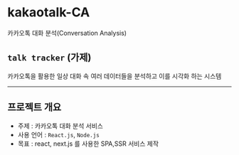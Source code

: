 # kakaotalk-CA
카카오톡 대화 분석(Conversation Analysis)


## `talk tracker` (가제)

카카오톡을 활용한 일상 대화 속 여러 데이터들을 분석하고 이를 시각화 하는 시스템

---


## 프로젝트 개요

- 주제 : 카카오톡 대화 분석 서비스
- 사용 언어 : `React.js`, `Node.js`
- 목표 : react, next.js 를 사용한 SPA,SSR 서비스 제작
